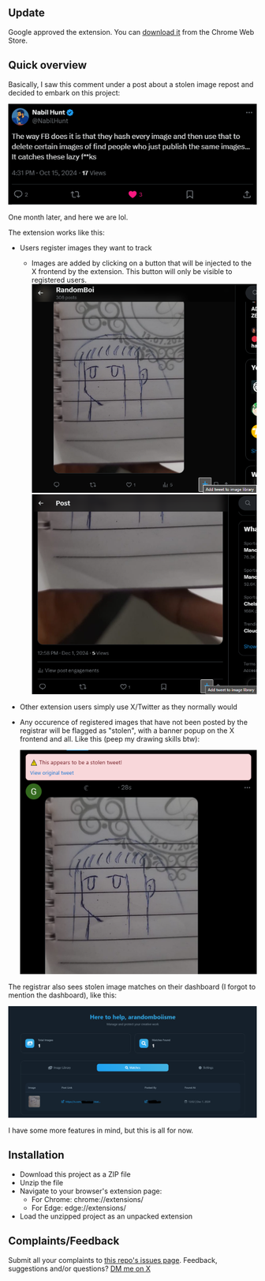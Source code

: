 ## Update

Google approved the extension. You can [download it](https://chromewebstore.google.com/detail/tweet-patrol/jkdbpcgpokfgfaekhmjhlbbkfckidgpk?hl=en&authuser=0) from the Chrome Web Store.

## Quick overview

Basically, I saw this comment under a post about a stolen image repost and decided to embark on this project:

![The comment that started it all](images/image.png)

One month later, and here we are lol.

The extension works like this:
- Users register images they want to track
    - Images are added by clicking on a button that will be injected to the X frontend by the extension. This button will only be visible to registered users.
    ![Add an image](images/addtolibrarywithhover.png)
    ![Add an image](images/addtolibraryhoverpoast.png)
- Other extension users simply use X/Twitter as they normally would
- Any occurence of registered images that have not been posted by the registrar will be flagged as "stolen", with a banner popup on the X frontend and all. Like this (peep my drawing skills btw):

    ![Thief!](images/stolenimage.png)

The registrar also sees stolen image matches on their dashboard (I forgot to mention the dashboard), like this:

![Matches](images/matchesindashboard.png)

I have some more features in mind, but this is all for now.

## Installation

- Download this project as a ZIP file
- Unzip the file
- Navigate to your browser's extension page:
    - For Chrome: chrome://extensions/
    - For Edge: edge://extensions/
- Load the unzipped project as an unpacked extension

## Complaints/Feedback

Submit all your complaints to [this repo's issues page](https://github.com/ARandomBoiIsMe/TweetPatrol/issues). Feedback, suggestions and/or questions? [DM me on X](https://x.com/arandomboiisme)